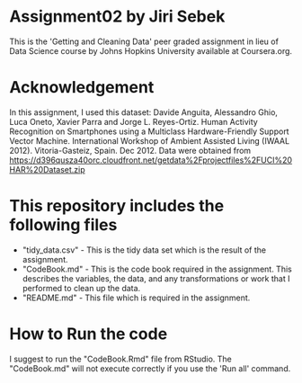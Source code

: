 # Assignment02 by Jiri Sebek
This is the 'Getting and Cleaning Data' peer graded assignment in lieu of Data Science course by Johns Hopkins University available at Coursera.org.

# Acknowledgement
In this assignment, I used this dataset: Davide Anguita, Alessandro Ghio, Luca Oneto, Xavier Parra and Jorge L. Reyes-Ortiz. Human Activity Recognition on Smartphones using a Multiclass Hardware-Friendly Support Vector Machine. International Workshop of Ambient Assisted Living (IWAAL 2012). Vitoria-Gasteiz, Spain. Dec 2012. Data were obtained from https://d396qusza40orc.cloudfront.net/getdata%2Fprojectfiles%2FUCI%20HAR%20Dataset.zip

# This repository includes the following files
- "tidy_data.csv" - This is the tidy data set which is the result of the assignment.
- "CodeBook.md" - This is the code book required in the assignment. This describes the variables, the data, and any transformations or work that I performed to clean up the data.
- "README.md" - This file which is required in the assignment.

# How to Run the code
I suggest to run the "CodeBook.Rmd" file from RStudio. The "CodeBook.md" will not execute correctly if you use the 'Run all' command.

